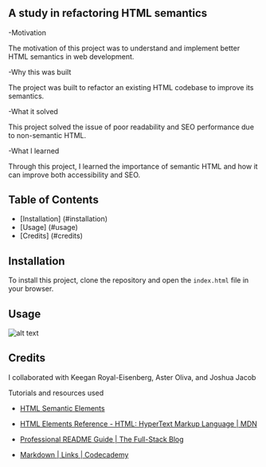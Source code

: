 # <semantic-refactor>

## A study in refactoring HTML semantics

-Motivation

The motivation of this project was to understand and implement better HTML semantics in web development.

-Why this was built

The project was built to refactor an existing HTML codebase to improve its semantics.

-What it solved

This project solved the issue of poor readability and SEO performance due to non-semantic HTML.

-What I learned

Through this project, I learned the importance of semantic HTML and how it can improve both accessibility and SEO.

## Table of Contents

- [Installation] (#installation)
- [Usage] (#usage)
- [Credits] (#credits)

## Installation

To install this project, clone the repository and open the `index.html` file in your browser.

## Usage

![alt text](assets/images/screenshot_website.png)

## Credits

I collaborated with Keegan Royal-Eisenberg, Aster Oliva, and Joshua Jacob

Tutorials and resources used

- [HTML Semantic Elements](https://www.w3schools.com/html/html5_semantic_elements.asp)

- [HTML Elements Reference - HTML: HyperText Markup Language | MDN](https://developer.mozilla.org/en-US/docs/Web/HTML/Element)

- [Professional README Guide | The Full-Stack Blog](https://coding-boot-camp.github.io/full-stack/github/professional-readme-guide)

- [Markdown | Links | Codecademy](https://www.codecademy.com/resources/docs/markdown/links)
